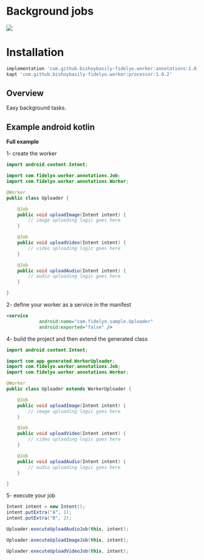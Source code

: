 # Background jobs

[![](https://jitpack.io/v/bishoybasily-fidelyo/worker.svg)](https://jitpack.io/#bishoybasily-fidelyo/worker)

# Installation

``` gradle
implementation 'com.github.bishoybasily-fidelyo.worker:annotations:1.0.2'
kapt 'com.github.bishoybasily-fidelyo.worker:processor:1.0.2'
```

## Overview

Easy background tasks.

## Example android kotlin

**Full example**

1- create the worker

``` java
import android.content.Intent;

import com.fidelyo.worker.annotations.Job;
import com.fidelyo.worker.annotations.Worker;

@Worker
public class Uploader {

    @Job
    public void uploadImage(Intent intent) {
        // image uploading logic goes here
    }

    @Job
    public void uploadVideo(Intent intent) {
        // video uploading logic goes here
    }

    @Job
    public void uploadAudio(Intent intent) {
        // audio uploading logic goes here
    }

}
```

2- define your worker as a service in the manifest

``` xml
<service
            android:name="com.fidelyo.sample.Uploader"
            android:exported="false" />
```
            
4- build the project and then extend the generated class

``` java
import android.content.Intent;

import com.app.generated.WorkerUploader;
import com.fidelyo.worker.annotations.Job;
import com.fidelyo.worker.annotations.Worker;

@Worker
public class Uploader extends WorkerUploader {

    @Job
    public void uploadImage(Intent intent) {
        // image uploading logic goes here
    }

    @Job
    public void uploadVideo(Intent intent) {
        // video uploading logic goes here
    }

    @Job
    public void uploadAudio(Intent intent) {
        // audio uploading logic goes here
    }

}
```

5- execute your job

``` java
Intent intent = new Intent();
intent.putExtra("A", 1);
intent.putExtra("B", 2);

Uploader.executeUploadAudioJob(this, intent);

Uploader.executeUploadImageJob(this, intent);

Uploader.executeUploadVideoJob(this, intent);
```